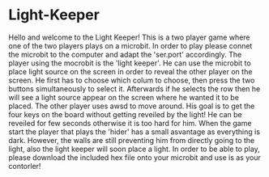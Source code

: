 # Light-Keeper
Hello and welcome to the Light Keeper! This is a two player game where one of the two players plays on a microbit. In order to play please connet the microbit to the computer and adapt the 'ser.port' accordingly. The player using the mocrobit is the 'light keeper'. He can use the microbit to place light source on the screen in order to reveal the other player on the screen. He first has to choose which colum to choose, then press the two buttons simultaneously to select it. Afterwards if he selects the row then he will see a light source appear on the screen where he wanted it to be placed. The other player uses awsd to move around. His goal is to get the four keys on the board without getting reveiled by the light! He can be reveiled for few seconds otherwise it is too hard for him. When the game start the player that plays the 'hider' has a small asvantage as everything is dark. However, the walls are still preventing him from directly going to the light, also the light keeper will soon place a light. In order to be able to play, please download the included hex file onto your microbit and use is as your contorler!
